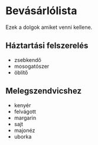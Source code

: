 # Bevásárlólista

Ezek a dolgok amiket venni kellene.

## Háztartási felszerelés

* zsebkendő
* mosogatószer
* öblítő

## Melegszendvicshez

* kenyér
* felvágott
* margarin
* sajt
* majonéz
* uborka

